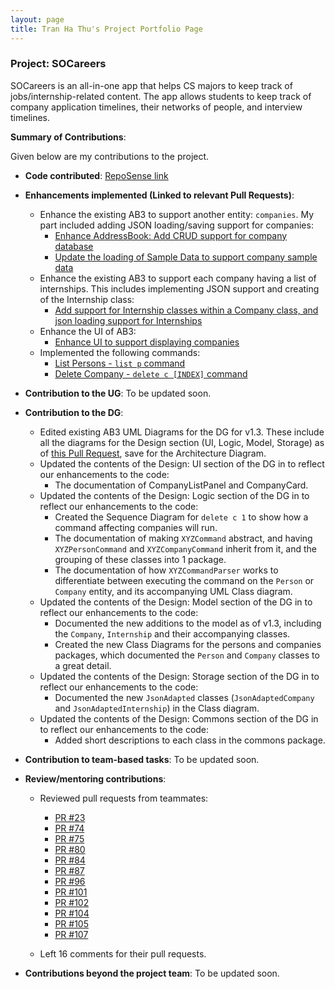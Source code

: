 ```yaml
---
layout: page
title: Tran Ha Thu's Project Portfolio Page
---
```


### Project: SOCareers

SOCareers is an all-in-one app that helps CS majors to keep track of jobs/internship-related content.
The app allows students to keep track of company application timelines, their networks of people, and interview timelines.

**Summary of Contributions**:

Given below are my contributions to the project.

* **Code contributed**: [RepoSense link](https://nus-cs2103-ay2324s1.github.io/tp-dashboard/?search=oeggy03&breakdown=false&sort=groupTitle%20dsc&sortWithin=title&since=2023-09-22&timeframe=commit&mergegroup=&groupSelect=groupByRepos)

* **Enhancements implemented (Linked to relevant Pull Requests)**:
  * Enhance the existing AB3 to support another entity: `companies`. My part included adding JSON loading/saving support for companies:
    * [Enhance AddressBook: Add CRUD support for company database](https://github.com/AY2324S1-CS2103T-T10-4/tp/pull/91)
    * [Update the loading of Sample Data to support company sample data](https://github.com/AY2324S1-CS2103T-T10-4/tp/pull/93)
  * Enhance the existing AB3 to support each company having a list of internships. This includes implementing JSON support and creating of the Internship class:
    * [Add support for Internship classes within a Company class, and json loading support for Internships](https://github.com/AY2324S1-CS2103T-T10-4/tp/pull/108)
  * Enhance the UI of AB3:
    * [Enhance UI to support displaying companies](https://github.com/AY2324S1-CS2103T-T10-4/tp/pull/91)
  * Implemented the following commands:
    * [List Persons - `list p` command](https://github.com/AY2324S1-CS2103T-T10-4/tp/pull/81)
    * [Delete Company - `delete c [INDEX]` command](https://github.com/AY2324S1-CS2103T-T10-4/tp/pull/95)

* **Contribution to the UG**:
  To be updated soon.

* **Contribution to the DG**:
  * Edited existing AB3 UML Diagrams for the DG for v1.3. These include all the diagrams for the Design section (UI, Logic, Model, Storage) as of [this Pull Request](https://github.com/AY2324S1-CS2103T-T10-4/tp/pull/112), save for the Architecture Diagram. 
  * Updated the contents of the Design: UI section of the DG in to reflect our enhancements to the code:
    * The documentation of CompanyListPanel and CompanyCard.
  * Updated the contents of the Design: Logic section of the DG in to reflect our enhancements to the code:
    * Created the Sequence Diagram for `delete c 1` to show how a command affecting companies will run.
    * The documentation of making `XYZCommand` abstract, and having `XYZPersonCommand` and `XYZCompanyCommand` inherit from it, and the grouping of these classes into 1 package.
    * The documentation of how `XYZCommandParser` works to differentiate between executing the command on the `Person` or `Company` entity, and its accompanying UML Class diagram.
  * Updated the contents of the Design: Model section of the DG in to reflect our enhancements to the code:
    * Documented the new additions to the model as of v1.3, including the `Company`, `Internship` and their accompanying classes.
    * Created the new Class Diagrams for the persons and companies packages, which documented the `Person` and `Company` classes to a great detail.
  * Updated the contents of the Design: Storage section of the DG in to reflect our enhancements to the code:
    * Documented the new `JsonAdapted` classes (`JsonAdaptedCompany` and `JsonAdaptedInternship`) in the Class diagram.
  * Updated the contents of the Design: Commons section of the DG in to reflect our enhancements to the code:
    * Added short descriptions to each class in the commons package.

* **Contribution to team-based tasks**:
  To be updated soon.

* **Review/mentoring contributions**:
  * Reviewed pull requests from teammates:
    * [PR #23](https://github.com/AY2324S1-CS2103T-T10-4/tp/pull/23)
    * [PR #74](https://github.com/AY2324S1-CS2103T-T10-4/tp/pull/74)
    * [PR #75](https://github.com/AY2324S1-CS2103T-T10-4/tp/pull/75)
    * [PR #80](https://github.com/AY2324S1-CS2103T-T10-4/tp/pull/75)
    * [PR #84](https://github.com/AY2324S1-CS2103T-T10-4/tp/pull/84)
    * [PR #87](https://github.com/AY2324S1-CS2103T-T10-4/tp/pull/84)
    * [PR #96](https://github.com/AY2324S1-CS2103T-T10-4/tp/pull/96)
    * [PR #101](https://github.com/AY2324S1-CS2103T-T10-4/tp/pull/101)
    * [PR #102](https://github.com/AY2324S1-CS2103T-T10-4/tp/pull/102)
    * [PR #104](https://github.com/AY2324S1-CS2103T-T10-4/tp/pull/104)
    * [PR #105](https://github.com/AY2324S1-CS2103T-T10-4/tp/pull/105)
    * [PR #107](https://github.com/AY2324S1-CS2103T-T10-4/tp/pull/107)
    
  * Left 16 comments for their pull requests.

* **Contributions beyond the project team**:
  To be updated soon.

